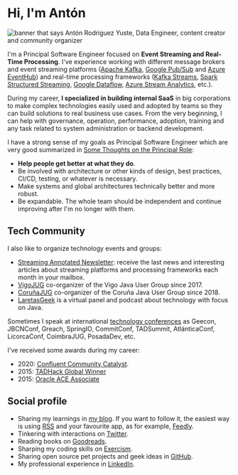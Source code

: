 # Hi, I'm Antón

![banner that says Antón Rodríguez Yuste, Data Engineer, content creator and
community organizer](https://raw.githubusercontent.com/antonmry/antonmry/master/github_header.png)

I'm a Principal Software Engineer focused on **Event Streaming and Real-Time
Processing**. I've experience working with different message brokers and event
streaming platforms ([Apache Kafka], [Google Pub/Sub] and [Azure EventHub]) and
real-time processing frameworks ([Kafka Streams], [Spark Structured Streaming],
[Google Dataflow], [Azure Stream Analytics], etc.).

During my career, **I specialized in building internal SaaS** in big
corporations to make complex technologies easily used and adopted by teams so
they can build solutions to real business use cases. From the very beginning,
I can help with governance, operation, performance, adoption, training and any
task related to system administration or backend development.

I have a strong sense of my goals as Principal Software Engineer which are
very good summarized in [Some Thoughts on the Principal Role]:

- **Help people get better at what they do**.
- Be involved with architecture or other kinds of design, best practices,
  CI/CD, testing, or whatever is necessary.
- Make systems and global architectures technically better and more robust.
- Be expandable. The whole team should be independent and continue improving
  after I'm no longer with them.

## Tech Community

I also like to organize technology events and groups:

- [Streaming Annotated Newsletter]: receive the last news and interesting
  articles about streaming platforms and processing frameworks each month in
  your mailbox.
- [VigoJUG] co-organizer of the Vigo Java User Group
  since 2017.
- [CoruñaJUG] co-organizer of the Coruña Java User
  Group since 2018.
- [LaretasGeek] is a virtual panel and podcast
  about technology with focus on Java.

Sometimes I speak at international [technology conferences] as Geecon, JBCNConf,
Greach, SpringIO, CommitConf, TADSummit, AtlánticaConf, LicorcaConf, CoimbraJUG,
PosadaDev, etc.

I've received some awards during my career:

* 2020: [Confluent Community Catalyst].
* 2015: [TADHack Global Winner]
* 2015: [Oracle ACE Associate]

## Social profile

- Sharing my learnings in [my blog]. If you want to follow it, the easiest way
  is using [RSS] and your favourite app, as for example, [Feedly].
- Tinkering with interactions on [Twitter].
- Reading books on [Goodreads].
- Sharping my coding skills on [Exercism].
- Sharing open source pet projects and geek ideas in [GitHub].
- My professional experience in [LinkedIn].

[Some Thoughts on the Principal Role]: https://margint.blog/2020/10/07/some-thoughts-on-the-principal-role/
[VigoJUG]: https://www.vigojug.org
[CoruñaJUG]: https://www.corunajug.org
[LaretasGeek]: https://twitter.com/laretasGeek
[Twitter]: https://www.twitter.com/antonmry
[Twitch]: https://www.twitch.com/antonmry
[my blog]: https://www.galiglobal.com
[Goodreads]: http://www.goodreads.com/antonmry
[Exercism]: https://exercism.io/profiles/antonmry
[RSS]: /feed.xml
[feedly]: https://feedly.com/i/discover/sources/search/http%3A%2F%2Fwww.galiglobal.com%2Ffeed.xml
[LinkedIn]: https://www.linkedin.com/in/antonmry/
[GitHub]: https://github.com/antonmry
[technology conferences]: /public-talks.html
[Confluent Community Catalyst]: https://www.confluent.io/nominate/
[TADHack Global Winner]: /blog/2015/We-are-TADHack-2015-winners.html
[Oracle ACE Associate]: /blog/2015/The-Oracle-ACE-Associate-award.html
[Apache Kafka]: https://kafka.apache.org/
[Azure EventHub]: https://docs.microsoft.com/en-us/azure/event-hubs/event-hubs-about
[Google Pub/Sub]: https://cloud.google.com/pubsub/docs/overview
[Kafka Streams]: https://kafka.apache.org/documentation/streams/
[Spark Structured Streaming]: https://spark.apache.org/docs/latest/structured-streaming-programming-guide.html
[Google Dataflow]: https://cloud.google.com/dataflow
[Azure Stream Analytics]: https://azure.microsoft.com/en-us/services/stream-analytics/
[Streaming Annotated Newsletter]: https://streamingannotated.substack.com/
